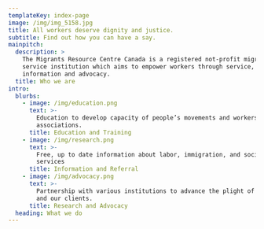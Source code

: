 ```yaml
---
templateKey: index-page
image: /img/img_5158.jpg
title: All workers deserve dignity and justice.
subtitle: Find out how you can have a say.
mainpitch:
  description: >
    The Migrants Resource Centre Canada is a registered not-profit migrant
    service institution which aims to empower workers through service,
    information and advocacy.
  title: Who we are
intro:
  blurbs:
    - image: /img/education.png
      text: >-
        Education to develop capacity of people’s movements and workers
        associations.
      title: Education and Training
    - image: /img/research.png
      text: >-
        Free, up to date information about labor, immigration, and social
        services
      title: Information and Referral
    - image: /img/advocacy.png
      text: >-
        Partnership with various institutions to advance the plight of workers
        and our clients.
      title: Research and Advocacy
  heading: What we do
---
```

